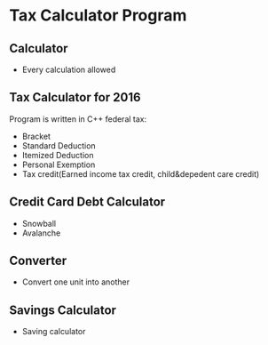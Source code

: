 Tax Calculator Program
=================


Calculator
---------------
- Every calculation allowed



Tax Calculator for 2016
----------------------

Program is written in C++ federal tax:


- Bracket
- Standard Deduction
- Itemized Deduction
- Personal Exemption
- Tax credit(Earned income tax credit, child&depedent care credit)




Credit Card Debt Calculator
----------------------------- 
- Snowball 
- Avalanche



Converter
-----------
- Convert one unit into another


Savings Calculator
-----------------
- Saving calculator

